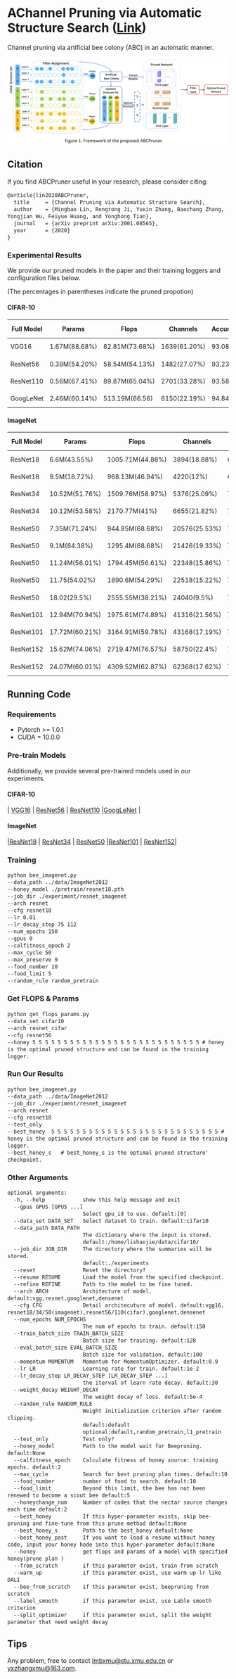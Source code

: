 # AChannel Pruning via Automatic Structure Search ([Link](https://arxiv.org/abs/2001.08565))

Channel pruning via artificial bee colony (ABC) in an automatic manner.

<div align=center><img src="https://raw.githubusercontent.com/zyxxmu/Images/master/ABCPruner/ABCPruner_framework.png"/></div>

## Citation

If you find ABCPruner useful in your research, please consider citing:

```
@article{lin2020ABCPruner,   
  title     = {Channel Pruning via Automatic Structure Search},
  author    = {Mingbao Lin, Rongrong Ji, Yuxin Zhang, Baochang Zhang, Yongjian Wu, Feiyue Huang, and Yonghong Tian},
  journal   = {arXiv preprint arXiv:2001.08565},
  year      = {2020}
}
```


### Experimental Results

We provide our pruned models in the paper and their training loggers and configuration files below.

(The percentages in parentheses indicate the pruned propotion)

#### CIFAR-10

| Full Model | Params        | Flops          | Channels     | Accuracy | Pruned Model                                                 |
| ---------- | ------------- | -------------- | ------------ | -------- | ------------------------------------------------------------ |
| VGG16      | 1.67M(88.68%) | 82.81M(73.68%) | 1639(61.20%) | 93.08%   | [ABCPruner-80%](https://drive.google.com/file/d/1aUq4uEH0ogJHaNZF5Li0FKh4QTpNpLAu/view?usp=sharing) |
| ResNet56   | 0.39M(54.20%) | 58.54M(54.13%) | 1482(27.07%) | 93.23%   | [ABCPruner-70%](https://drive.google.com/open?id=1Hh4bgrH1yoAbbfw_YllU8OLpmHb3wMxP) |
| ResNet110  | 0.56M(67.41%) | 89.87M(65.04%) | 2701(33.28%) | 93.58%   | [ABCPruner-60%](https://drive.google.com/open?id=1EP9H8pejr_eaRsQvi9SRgvJAtZiFCpJ9) |
| GoogLeNet  | 2.46M(60.14%) | 513.19M(66.56) | 6150(22.19%) | 94.84%   | [ ABCPruner-30%](https://drive.google.com/open?id=1OPyCMZncqJqOsrf-CjQBlMHLJ6VuBUwH) |

#### ImageNet



| Full Model | Params         | Flops            | Channels      | Acc Top1 | Acc Top5 | Pruned Model                                                 |
| ---------- | -------------- | ---------------- | ------------- | -------- | -------- | ------------------------------------------------------------ |
| ResNet18   | 6.6M(43.55%)   | 1005.71M(44.88%) | 3894(18.88%)  | 67.28%   | 87.28%   | [<font size=2>ABCPruner-70%</font>](https://drive.google.com/open?id=1e7aVys8C6Y3aNdY-sVaT1w57MLVVpjQW) |
| ResNet18   | 9.5M(18.72%)   | 968.13M(46.94%)  | 4220(12%)     | 67.80%   | 88.00%   | [<font size=2>ABCPruner-100%</font>](https://drive.google.com/open?id=1xtAqQY0ceH-ls9SOaUPjp9Q8WXs6nF2z) |
| ResNet34   | 10.52M(51.76%) | 1509.76M(58.97%) | 5376(25.09%)  | 70.45%   | 89.688%  | [<font size = 2>ABCPruner-50%</font>](https://drive.google.com/open?id=1l6o13j-n3olVfdVEhwaS52Jy5Dz39MKD) |
| ResNet34   | 10.12M(53.58%) | 2170.77M(41%)    | 6655(21.82%)  | 70.98%   | 90.053%  | [<font size=2>ABCPruner-90%</font>](https://drive.google.com/open?id=1kTnng9i66ktMjw0OmJz0j_IRZtWISETF) |
| ResNet50   | 7.35M(71.24%)  | 944.85M(68.68%)  | 20576(25.53%) | 70.289%  | 89.631%  | [<font size=2>ABCPruner-30%</font>](https://drive.google.com/open?id=1-p1xYqI-14Ybe4yCSwffyY_AxqPOEkVt) |
| ResNet50   | 9.1M(64.38%)   | 1295.4M(68.68%)  | 21426(19.33%) | 72.582%  | 90.19%   | [<font size=2>ABCPruner-50%</font>](https://drive.google.com/open?id=1o4huhsGlbe2kIlBywN3Dt9fvF5Yyrotm) |
| ResNet50   | 11.24M(56.01%) | 1794.45M(56.61%) | 22348(15.86%) | 73.516%  | 91.512%  | [<font size=2>ABCPruner-70%</font>](https://drive.google.com/open?id=1mu2AvwihBGiJRu9OfGJSGrRX4eGZkrl4) |
| ResNet50   | 11.75(54.02%)  | 1890.6M(54.29%)  | 22518(15.22%) | 73.864%  | 91.687%  | [<font size=2>ABCPruner-80%</font>](https://drive.google.com/open?id=1wSVbAJCNUL-_8XT3lBFEmmKouKTOrMrU) |
| ResNet50   | 18.02(29.5%)   | 2555.55M(38.21%) | 24040(9.5%)   | 74.843%  | 92.272%  | [<font size=2>ABCPruner-100%</font>](https://drive.google.com/open?id=1AjHhXl_frcl1Htk61w2eMR3bSgG42XJs) |
| ResNet101  | 12.94M(70.94%) | 1975.61M(74.89%) | 41316(21.56%) | 74.76%   | 92.08%   | [<font size=2>ABCPruner-50%</font>](https://drive.google.com/open?id=1F1vvAnzYixiUAmB2-q3Bj9637N1ek3ij) |
| ResNet101  | 17.72M(60.21%) | 3164.91M(59.78%) | 43168(17.19%) | 75.823%  | 92.736%  | [<font size=2>ABCPruner-80%</font>](https://drive.google.com/open?id=1y5I6MVSH1n0vVpG1IuQbnZBdf3yLVKTo) |
| ResNet152  | 15.62M(74.06%) | 2719.47M(76.57%) | 58750(22.4%)  | 76.004%  | 92.901%  | [<font size=2>ABCPruner-50%</font>](https://drive.google.com/open?id=15wmCGNhwrHxHOO6xvPNMnUuIz6H_00oH) |
| ResNet152  | 24.07M(60.01%) | 4309.52M(62.87%) | 62368(17.62%) | 77.115%  | 93.481%  | [<font size=2>ABCPruner-70%</font>](https://drive.google.com/open?id=18BBSgCP81ZpjpFNEx5vL2R1goTLWQ88-) |
</font>

## Running Code

### Requirements

-  Pytorch >= 1.0.1
-  CUDA = 10.0.0

### Pre-train Models

Additionally, we provide several pre-trained models used in our experiments.

#### CIFAR-10

| [VGG16](https://drive.google.com/open?id=1pz-_0CCdL-1psIQ545uJ3xT6S_AAnqet) | [ResNet56](https://drive.google.com/open?id=1pt-LgK3kI_4ViXIQWuOP0qmmQa3p2qW5) | [ResNet110](https://drive.google.com/open?id=1Uqg8_J-q2hcsmYTAlRtknCSrkXDqYDMD) |[GoogLeNet](https://drive.google.com/open?id=1YNno621EuTQTVY2cElf8YEue9J4W5BEd) |

#### ImageNet

|[ResNet18](https://download.pytorch.org/models/resnet18-5c106cde.pth) | [ResNet34](https://download.pytorch.org/models/resnet34-333f7ec4.pth) | [ResNet50](https://download.pytorch.org/models/resnet50-19c8e357.pth) |[ResNet101](https://download.pytorch.org/models/resnet101-5d3b4d8f.pth) | [ResNet152](https://download.pytorch.org/models/resnet152-b121ed2d.pth)|

### Training

```shell
python bee_imagenet.py
--data_path ../data/ImageNet2012 
--honey_model ./pretrain/resnet18.pth 
--job_dir ./experiment/resnet_imagenet 
--arch resnet
--cfg resnet18
--lr 0.01 
--lr_decay_step 75 112 
--num_epochs 150 
--gpus 0 
--calfitness_epoch 2 
--max_cycle 50 
--max_preserve 9 
--food_number 10 
--food_limit 5 
--random_rule random_pretrain
```

### Get FLOPS & Params

```shell
python get_flops_params.py 
--data_set cifar10 
--arch resnet_cifar 
--cfg resnet56
--honey 5 5 5 5 5 5 5 5 5 5 5 5 5 5 5 5 5 5 5 5 5 5 5 5 5 5 5 # honey is the optimal pruned structure and can be found in the training logger.
```

### Run Our Results
```shell
python bee_imagenet.py
--data_path ../data/ImageNet2012 
--job_dir ./experiment/resnet_imagenet 
--arch resnet
--cfg resnet18
--test_only
--best_honey  5 5 5 5 5 5 5 5 5 5 5 5 5 5 5 5 5 5 5 5 5 5 5 5 5 5 5 # honey is the optimal pruned structure and can be found in the training logger.     
--best_honey_s   # best_honey_s is the optimal pruned structure' checkpoint.     
```


### Other Arguments

```shell
optional arguments:
  -h, --help            show this help message and exit
  --gpus GPUS [GPUS ...]
                        Select gpu_id to use. default:[0]
  --data_set DATA_SET   Select dataset to train. default:cifar10
  --data_path DATA_PATH
                        The dictionary where the input is stored.
                        default:/home/lishaojie/data/cifar10/
  --job_dir JOB_DIR     The directory where the summaries will be stored.
                        default:./experiments
  --reset               Reset the directory?
  --resume RESUME       Load the model from the specified checkpoint.
  --refine REFINE       Path to the model to be fine tuned.
  --arch ARCH           Architecture of model. default:vgg,resnet,googlenet,densenet
  --cfg CFG             Detail architecuture of model. default:vgg16, resnet18/34/50(imagenet),resnet56/110(cifar),googlenet,densenet
  --num_epochs NUM_EPOCHS
                        The num of epochs to train. default:150
  --train_batch_size TRAIN_BATCH_SIZE
                        Batch size for training. default:128
  --eval_batch_size EVAL_BATCH_SIZE
                        Batch size for validation. default:100
  --momentum MOMENTUM   Momentum for MomentumOptimizer. default:0.9
  --lr LR               Learning rate for train. default:1e-2
  --lr_decay_step LR_DECAY_STEP [LR_DECAY_STEP ...]
                        the iterval of learn rate decay. default:30
  --weight_decay WEIGHT_DECAY
                        The weight decay of loss. default:5e-4
  --random_rule RANDOM_RULE
                        Weight initialization criterion after random clipping.
                        default:default
                        optional:default,random_pretrain,l1_pretrain
  --test_only           Test only?
  --honey_model         Path to the model wait for Beepruning. default:None
  --calfitness_epoch    Calculate fitness of honey source: training epochs. default:2
  --max_cycle           Search for best pruning plan times. default:10
  --food_number         number of food to search. default:10
  --food_limit          Beyond this limit, the bee has not been renewed to become a scout bee default:5
  --honeychange_num     Number of codes that the nectar source changes each time default:2
  --best_honey          If this hyper-parameter exists, skip bee-pruning and fine-tune from this prune method default:None
  --best_honey_s        Path to the best_honey default:None
  --best_honey_past     If you want to load a resume without honey code, input your honey hode into this hyper-parameter default:None
  --honey               get flops and params of a model with specified honey(prune plan )
  --from_scratch        if this parameter exist, train from scratch 
  --warm_up             if this parameter exist, use warm up lr like DALI
  --bee_from_scratch    if this parameter exist, beepruning from scratch
  --label_smooth        if this parameter exist, use Lable smooth criterion
  --split_optimizer     if this parameter exist, split the weight parameter that need weight decay

```

## Tips

Any problem, free to contact lmbxmu@stu.xmu.edu.cn or yxzhangxmu@163.com.

